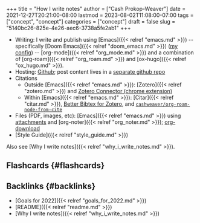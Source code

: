 +++
title = "How I write notes"
author = ["Cash Prokop-Weaver"]
date = 2021-12-27T20:21:00-08:00
lastmod = 2023-08-02T11:08:00-07:00
tags = ["concept", "concept"]
categories = ["concept"]
draft = false
slug = "5140bc26-825e-4e26-aec6-3738a5fe2ab1"
+++

-   Writing: I write and publish using [Emacs]({{< relref "emacs.md" >}}) -- specifically [Doom Emacs]({{< relref "doom_emacs.md" >}}) ([my config](https://github.com/cashpw/dotfiles/blob/main/config/doom/config.org)) -- [org-mode]({{< relref "org_mode.md" >}}) and a combination of [org-roam]({{< relref "org_roam.md" >}}) and [ox-hugo]({{< relref "ox_hugo.md" >}}).
-   Hosting: [Github](https://github.com/cashpw/cashpw.com); post content lives in a [separate github repo](https://github.com/cashpw/roam)
-   Citations
    -   Outside [Emacs]({{< relref "emacs.md" >}}): [Zotero]({{< relref "zotero.md" >}}) and [Zotero Connector (chrome extension)](https://chrome.google.com/webstore/detail/zotero-connector/ekhagklcjbdpajgpjgmbionohlpdbjgc)
    -   Within [Emacs]({{< relref "emacs.md" >}}): [Citar]({{< relref "citar.md" >}}), [Better Bibtex for Zotero](https://retorque.re/zotero-better-bibtex/), and [`cashweaver/org-roam-node-from-cite`](https://github.com/cashpw/dotfiles/blob/812f8f4785ba70f8d3cabf77ff099a9777bbf17d/config/doom/config-personal.el#L2880)
-   Files (PDF, images, etc): [Emacs]({{< relref "emacs.md" >}}) using [attachments](https://orgmode.org/manual/Attachments.html) and [org-noter]({{< relref "org_noter.md" >}}); [org-download](https://github.com/abo-abo/org-download)
-   [Style Guide]({{< relref "style_guide.md" >}})

Also see [Why I write notes]({{< relref "why_i_write_notes.md" >}}).


## Flashcards {#flashcards}


## Backlinks {#backlinks}

-   [Goals for 2022]({{< relref "goals_for_2022.md" >}})
-   [README]({{< relref "readme.md" >}})
-   [Why I write notes]({{< relref "why_i_write_notes.md" >}})
